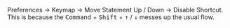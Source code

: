 Preferences -> Keymap -> Move Statement Up / Down -> Disable Shortcut.  
This is because the <kbd>Command</kbd> + <kbd>Shift</kbd> + <kbd>↑</kbd> / <kbd>↓</kbd> messes up the usual flow. 
